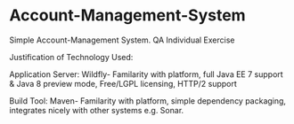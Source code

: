 # Account-Management-System
Simple Account-Management System. QA Individual Exercise  

Justification of Technology Used:

Application Server: Wildfly- Familarity with platform, full Java EE 7 support & Java 8 preview mode, Free/LGPL licensing, HTTP/2 support

Build Tool: Maven- Familarity with platform, simple dependency packaging, integrates nicely with other systems e.g. Sonar.
